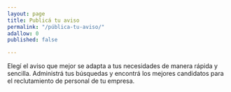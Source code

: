 ```yaml
---
layout: page
title: Publicá tu aviso
permalink: "/pública-tu-aviso/"
adallow: 0
published: false

---
```

Elegí el aviso que mejor se adapta a tus necesidades de manera rápida y sencilla. Administrá tus búsquedas y encontrá los mejores candidatos para el reclutamiento de personal de tu empresa.

 

  